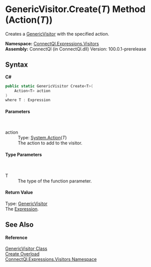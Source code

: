 # GenericVisitor.Create(*T*) Method (Action(*T*))
 

Creates a <a href="T_ConnectQl_Expressions_Visitors_GenericVisitor">GenericVisitor</a> with the specified action.

**Namespace:**&nbsp;<a href="N_ConnectQl_Expressions_Visitors">ConnectQl.Expressions.Visitors</a><br />**Assembly:**&nbsp;ConnectQl (in ConnectQl.dll) Version: 100.0.1-prerelease

## Syntax

**C#**<br />
``` C#
public static GenericVisitor Create<T>(
	Action<T> action
)
where T : Expression

```


#### Parameters
&nbsp;<dl><dt>action</dt><dd>Type: <a href="http://msdn2.microsoft.com/en-us/library/018hxwa8" target="_blank">System.Action</a>(*T*)<br />The action to add to the visitor.</dd></dl>

#### Type Parameters
&nbsp;<dl><dt>T</dt><dd>The type of the function parameter.</dd></dl>

#### Return Value
Type: <a href="T_ConnectQl_Expressions_Visitors_GenericVisitor">GenericVisitor</a><br />The <a href="http://msdn2.microsoft.com/en-us/library/bb356138" target="_blank">Expression</a>.

## See Also


#### Reference
<a href="T_ConnectQl_Expressions_Visitors_GenericVisitor">GenericVisitor Class</a><br /><a href="Overload_ConnectQl_Expressions_Visitors_GenericVisitor_Create">Create Overload</a><br /><a href="N_ConnectQl_Expressions_Visitors">ConnectQl.Expressions.Visitors Namespace</a><br />